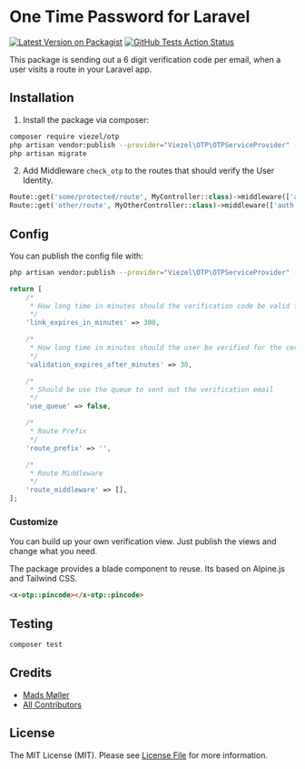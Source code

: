 # One Time Password for Laravel

[![Latest Version on Packagist](https://img.shields.io/packagist/v/viezel/otp.svg?style=flat-square)](https://packagist.org/packages/viezel/otp)
[![GitHub Tests Action Status](https://img.shields.io/github/workflow/status/viezel/otp/run-tests?label=tests)](https://github.com/viezel/otp/actions?query=workflow%3Arun-tests+branch%3Amaster)

This package is sending out a 6 digit verification code per email, when a user visits a route in your Laravel app. 

## Installation

1. Install the package via composer:

```bash
composer require viezel/otp
php artisan vendor:publish --provider="Viezel\OTP\OTPServiceProvider" --tag="migrations"
php artisan migrate
```

2. Add Middleware `check_otp` to the routes that should verify the User Identity. 

```php
Route::get('some/protected/route', MyController::class)->middleware(['auth', 'check_otp']);
Route::get('other/route', MyOtherController::class)->middleware(['auth', 'check_otp']);
```


## Config

You can publish the config file with:

```bash
php artisan vendor:publish --provider="Viezel\OTP\OTPServiceProvider" --tag="otp-config"
```

```php
return [
    /*
     * How long time in minutes should the verification code be valid for
     */
    'link_expires_in_minutes' => 300,

    /*
     * How long time in minutes should the user be verified for the certain route
     */
    'validation_expires_after_minutes' => 30,

    /*
     * Should be use the queue to sent out the verification email
     */
    'use_queue' => false,

    /*
     * Route Prefix
     */
    'route_prefix' => '',

    /*
     * Route Middleware
     */
    'route_middleware' => [],
];
```

### Customize

You can build up your own verification view. Just publish the views and change what you need. 

The package provides a blade component to reuse. Its based on Alpine.js and Tailwind CSS.  

```html
<x-otp::pincode></x-otp::pincode>
```

## Testing

``` bash
composer test
```

## Credits

- [Mads Møller](https://github.com/viezel)
- [All Contributors](../../contributors)

## License

The MIT License (MIT). Please see [License File](LICENSE.md) for more information.
